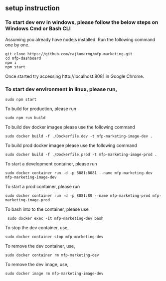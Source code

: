 ## setup instruction
### To start dev env in windows, please follow the below steps on Windows Cmd or Bash CLI

Assuming you already have nodejs installed.
Run the following command one by one.
```
git clone https://github.com/rajkumarmg/mfp-marketing.git
cd mfp-dashboard
npm i
npm start
```
Once started try accessing http://localhost:8081 in Google Chrome.

### To start dev environment in linux, please run,

```
sudo npm start
```

To build for production, please run

```
sudo npm run build
```

To build dev docker imagee please use the following command

```
sudo docker build -f ./Dockerfile.dev -t mfp-marketing-image-dev .
```
To build prod docker imagee please use the following command

```
sudo docker build -f ./Dockerfile.prod -t mfp-marketing-image-prod .
```

To start a development container, please run

```
sudo docker container run -d -p 8081:8081 --name mfp-marketing-dev mfp-marketing-image-dev
```

To start a prod container, please run

```
sudo docker container run -d -p 8081:80 --name mfp-marketing-prod mfp-marketing-image-prod
```

To bash into to the container, please use

```
 sudo docker exec -it mfp-marketing-dev bash
```

To stop the dev container, use,

```
sudo docker container stop mfp-marketing-dev
```

To remove the dev container, use,

```
sudo docker container rm mfp-marketing-dev
```

To remove the dev image, use,

```
sudo docker image rm mfp-marketing-image-dev
```